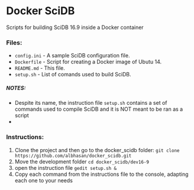 Docker SciDB
============

Scripts for building SciDB 16.9 inside a Docker container

<h3>Files:</h3>
<ul>
	<li><code>config.ini</code> - A sample SciDB configuration file.</li>
	<li><code>Dockerfile</code> - Script for creating a Docker image of Ubutu 14.</li>
	<li><code>README.md</code> - This file.</li>
	<li><code>setup.sh</code> - List of comands used to build SciDB.</li>
</ul>

<h5>NOTES:</h5>
<ul>
	<li>Despite its name, the instruction file <code>setup.sh</code> contains a set of commands used to compile SciDB and it is NOT meant to be ran as a script</li>
	<li></li>
</ul>

<h3>Instructions:</h3>
<ol>
	<li>Clone the project and then go to the docker_scidb folder: <code>git clone https://github.com/albhasan/docker_scidb.git</code></li>
	<li>Move the development folder <code>cd docker_scidb/dev16-9</code></li>
	<li>open the instruction file <code>gedit setup.sh &</code></li>
	<li>Copy each command from the instructions file to the console, adapting each one to your needs</li>
</ol>

